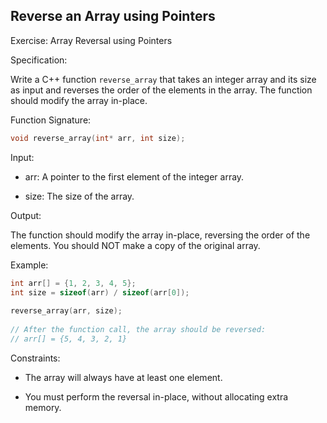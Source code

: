 ## Reverse an Array using Pointers

Exercise: Array Reversal using Pointers

Specification:

Write a C++ function `reverse_array` that takes an integer array and its size as input and reverses the order of the elements in the array. The function should modify the array in-place.

Function Signature:
```c
void reverse_array(int* arr, int size);
```
Input:

- arr: A pointer to the first element of the integer array.

- size: The size of the array.

Output:

The function should modify the array in-place, reversing the order of the elements. You should NOT make a copy of the original array.

Example:
```c
int arr[] = {1, 2, 3, 4, 5};
int size = sizeof(arr) / sizeof(arr[0]);
 
reverse_array(arr, size);
 
// After the function call, the array should be reversed:
// arr[] = {5, 4, 3, 2, 1}
```
Constraints:

- The array will always have at least one element.

- You must perform the reversal in-place, without allocating extra memory.